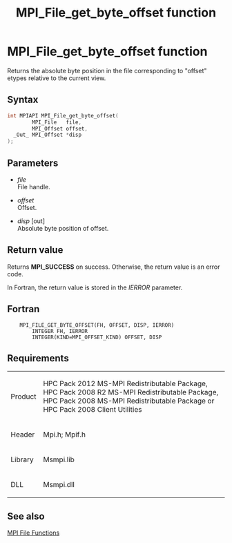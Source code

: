 ﻿---
title: MPI_File_get_byte_offset function
TOCTitle: MPI_File_get_byte_offset function
ms:assetid: 8174a682-6f67-42b9-81eb-c08adb99ca48
ms:mtpsurl: https://msdn.microsoft.com/en-us/library/Dn473313(v=VS.85)
ms:contentKeyID: 59360859
ms.date: 03/28/2018
mtps_version: v=VS.85
f1_keywords:
- MPI_FILE_GET_BYTE_OFFSET
- mpif/MPI_File_get_byte_offset
- mpi/MPI_FILE_GET_BYTE_OFFSET
dev_langs:
- C++
- C
---

# MPI\_File\_get\_byte\_offset function

Returns the absolute byte position in the file corresponding to "offset" etypes relative to the current view.

## Syntax

``` c++
int MPIAPI MPI_File_get_byte_offset(
        MPI_File   file,
        MPI_Offset offset,
  _Out_ MPI_Offset *disp
);
```

## Parameters

  - *file*  
    File handle.

  - *offset*  
    Offset.

  - *disp* \[out\]  
    Absolute byte position of offset.

## Return value

Returns **MPI\_SUCCESS** on success. Otherwise, the return value is an error code.

In Fortran, the return value is stored in the *IERROR* parameter.

## Fortran

``` FORTRAN
    MPI_FILE_GET_BYTE_OFFSET(FH, OFFSET, DISP, IERROR)
        INTEGER FH, IERROR
        INTEGER(KIND=MPI_OFFSET_KIND) OFFSET, DISP
```

## Requirements

<table>
<colgroup>
<col  />
<col  />
</colgroup>
<tbody>
<tr class="odd">
<td><p>Product</p></td>
<td><p>HPC Pack 2012 MS-MPI Redistributable Package, HPC Pack 2008 R2 MS-MPI Redistributable Package, HPC Pack 2008 MS-MPI Redistributable Package or HPC Pack 2008 Client Utilities</p></td>
</tr>
<tr class="even">
<td><p>Header</p></td>
<td>Mpi.h;
Mpif.h</td>
</tr>
<tr class="odd">
<td><p>Library</p></td>
<td>Msmpi.lib</td>
</tr>
<tr class="even">
<td><p>DLL</p></td>
<td>Msmpi.dll</td>
</tr>
</tbody>
</table>


## See also

[MPI File Functions](mpi-file-functions.md)

